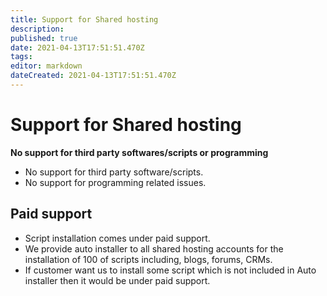 ```yaml
---
title: Support for Shared hosting
description: 
published: true
date: 2021-04-13T17:51:51.470Z
tags: 
editor: markdown
dateCreated: 2021-04-13T17:51:51.470Z
---
```


# Support for Shared hosting

**No support for third party softwares/scripts or programming**

- No support for third party software/scripts.
- No support for programming related issues.


## Paid support

- Script installation comes under paid support.
- We provide auto installer to all shared hosting accounts for the installation of 100 of scripts including, blogs, forums, CRMs.
- If customer want us to install some script which is not included in Auto installer then it would be under paid support.
